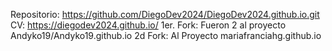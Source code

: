 Repositorio: https://github.com/DiegoDev2024/DiegoDev2024.github.io.git
CV: https://diegodev2024.github.io/
1er. Fork: Fueron 2 al proyecto Andyko19/Andyko19.github.io
2d Fork: Al Proyecto mariafranciahg.github.io
